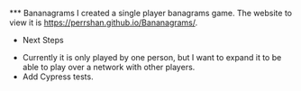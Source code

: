 *** Bananagrams
I created a single player banagrams game. The website to view it is https://perrshan.github.io/Bananagrams/.

* Next Steps
- Currently it is only played by one person, but I want to expand it to be able to play over a network with other players.
- Add Cypress tests.
